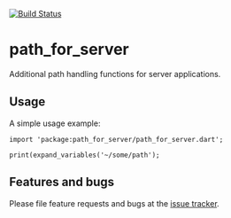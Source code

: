[![Build Status](https://drone.io/github.com/guillermooo/dart-path-for-server/status.png)](https://drone.io/github.com/guillermooo/dart-path-for-server/latest)

# path_for_server

Additional path handling functions for server applications.

## Usage

A simple usage example:

    import 'package:path_for_server/path_for_server.dart';

    print(expand_variables('~/some/path');

## Features and bugs

Please file feature requests and bugs at the [issue tracker][tracker].

[tracker]: https://github.com/guillermooo/dart-path-for-server/issues/
